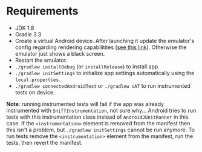 # Requirements

* JDK 1.8
* Gradle 3.3
* Create a virtual Android device. After launching it update the emulator's config regarding rendering capabilitites ([see this link](https://stackoverflow.com/questions/50595704)). Otherwise the emulator just shows a black screen.
* Restart the emulator.
* `./gradlew installDebug` (or `installRelease`) to install app.
* `./gradlew initSettings` to initialize app settings automatically using the `local.properties`.
* `./gradlew connectedAndroidTest` or `./gradlew cAT` to run instrumented tests on device.

**Note**: running instrumented tests will fail if the app was already instrumented with `SniffInstrumentation`, not sure why...
Android tries to run tests with this instrumentation class instead of `AndroidJUnitRunner` in this case.
If the `<instrumentation>` element is removed from the manifest then this isn't a problem, but `./gradlew initSettings` cannot be run anymore.
To run tests remove the `<instrumentation>` element from the manifest, run the tests, then revert the manifest.
